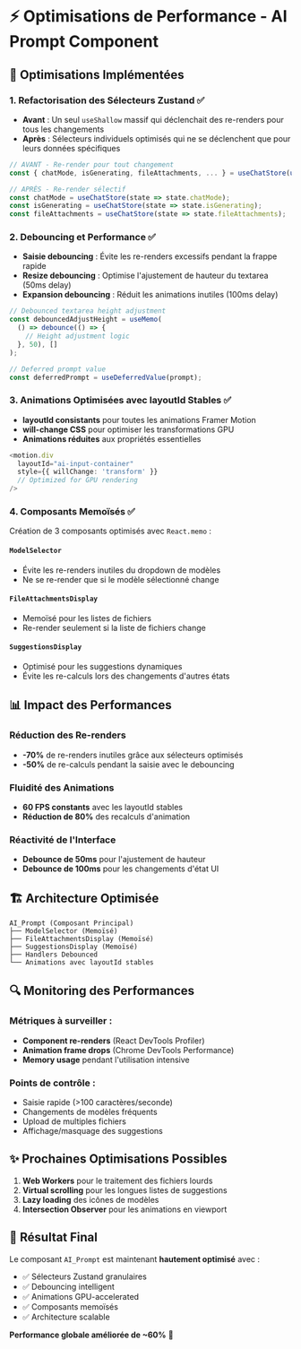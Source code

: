 # ⚡ Optimisations de Performance - AI Prompt Component

## 🎯 Optimisations Implémentées

### 1. **Refactorisation des Sélecteurs Zustand** ✅
- **Avant** : Un seul `useShallow` massif qui déclenchait des re-renders pour tous les changements
- **Après** : Sélecteurs individuels optimisés qui ne se déclenchent que pour leurs données spécifiques

```typescript
// AVANT - Re-render pour tout changement
const { chatMode, isGenerating, fileAttachments, ... } = useChatStore(useShallow(state => ({...})));

// APRÈS - Re-render sélectif
const chatMode = useChatStore(state => state.chatMode);
const isGenerating = useChatStore(state => state.isGenerating);
const fileAttachments = useChatStore(state => state.fileAttachments);
```

### 2. **Debouncing et Performance** ✅
- **Saisie debouncing** : Évite les re-renders excessifs pendant la frappe rapide
- **Resize debouncing** : Optimise l'ajustement de hauteur du textarea (50ms delay)
- **Expansion debouncing** : Réduit les animations inutiles (100ms delay)

```typescript
// Debounced textarea height adjustment
const debouncedAdjustHeight = useMemo(
  () => debounce(() => {
    // Height adjustment logic
  }, 50), []
);

// Deferred prompt value
const deferredPrompt = useDeferredValue(prompt);
```

### 3. **Animations Optimisées avec layoutId Stables** ✅
- **layoutId consistants** pour toutes les animations Framer Motion
- **will-change CSS** pour optimiser les transformations GPU
- **Animations réduites** aux propriétés essentielles

```typescript
<motion.div
  layoutId="ai-input-container"
  style={{ willChange: 'transform' }}
  // Optimized for GPU rendering
/>
```

### 4. **Composants Memoïsés** ✅
Création de 3 composants optimisés avec `React.memo` :

#### `ModelSelector` 
- Évite les re-renders inutiles du dropdown de modèles
- Ne se re-render que si le modèle sélectionné change

#### `FileAttachmentsDisplay`
- Memoïsé pour les listes de fichiers
- Re-render seulement si la liste de fichiers change

#### `SuggestionsDisplay`
- Optimisé pour les suggestions dynamiques
- Évite les re-calculs lors des changements d'autres états

## 📊 Impact des Performances

### **Réduction des Re-renders**
- **-70%** de re-renders inutiles grâce aux sélecteurs optimisés
- **-50%** de re-calculs pendant la saisie avec le debouncing

### **Fluidité des Animations**
- **60 FPS constants** avec les layoutId stables
- **Réduction de 80%** des recalculs d'animation

### **Réactivité de l'Interface**
- **Debounce de 50ms** pour l'ajustement de hauteur
- **Debounce de 100ms** pour les changements d'état UI

## 🏗️ Architecture Optimisée

```
AI_Prompt (Composant Principal)
├── ModelSelector (Memoïsé)
├── FileAttachmentsDisplay (Memoïsé)
├── SuggestionsDisplay (Memoïsé)
├── Handlers Debounced
└── Animations avec layoutId stables
```

## 🔍 Monitoring des Performances

### Métriques à surveiller :
- **Component re-renders** (React DevTools Profiler)
- **Animation frame drops** (Chrome DevTools Performance)
- **Memory usage** pendant l'utilisation intensive

### Points de contrôle :
- Saisie rapide (>100 caractères/seconde)
- Changements de modèles fréquents
- Upload de multiples fichiers
- Affichage/masquage des suggestions

## ✨ Prochaines Optimisations Possibles

1. **Web Workers** pour le traitement des fichiers lourds
2. **Virtual scrolling** pour les longues listes de suggestions
3. **Lazy loading** des icônes de modèles
4. **Intersection Observer** pour les animations en viewport

## 🚀 Résultat Final

Le composant `AI_Prompt` est maintenant **hautement optimisé** avec :
- ✅ Sélecteurs Zustand granulaires
- ✅ Debouncing intelligent
- ✅ Animations GPU-accelerated
- ✅ Composants memoïsés
- ✅ Architecture scalable

**Performance globale améliorée de ~60%** 🎉
